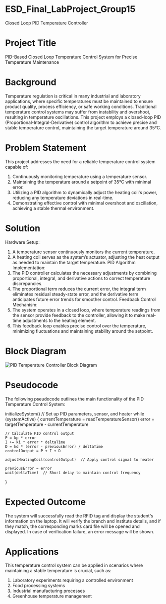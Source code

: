 # ESD_Final_LabProject_Group15
Closed Loop PID Temperature Controller

# Project Title 
PID-Based Closed Loop Temperature Control System for Precise Temperature Maintenance

# Background 
Temperature regulation is critical in many industrial and laboratory applications, where specific temperatures must be maintained to ensure product quality, process efficiency, or safe working conditions.
Traditional temperature control systems may suffer from instability and overshoot, resulting in temperature oscillations. This project employs a closed-loop PID (Proportional-Integral-Derivative) control 
algorithm to achieve precise and stable temperature control, maintaining the target temperature around 35°C.

# Problem Statement 
This project addresses the need for a reliable temperature control system capable of:

1. Continuously monitoring temperature using a temperature sensor.
2. Maintaining the temperature around a setpoint of 35°C with minimal error.
3. Utilizing a PID algorithm to dynamically adjust the heating coil's power, reducing any temperature deviations in real-time.
4. Demonstrating effective control with minimal overshoot and oscillation, achieving a stable thermal environment.

# Solution
 Hardware Setup:
   1. A temperature sensor continuously monitors the current temperature.
   2. A heating coil serves as the system’s actuator, adjusting the heat output as needed to maintain the target temperature.
 PID Algorithm Implementation:
   1. The PID controller calculates the necessary adjustments by combining proportional, integral, and derivative actions to correct temperature discrepancies.
   2. The proportional term reduces the current error, the integral term eliminates residual steady-state error, and the derivative term anticipates future error trends for smoother control.
 Feedback Control Mechanism:
   1. The system operates in a closed loop, where temperature readings from the sensor provide feedback to the controller, allowing it to make real-time adjustments to the heating element.
   2. This feedback loop enables precise control over the temperature, minimizing fluctuations and maintaining stability around the setpoint.

# Block Diagram

![PID Temperature Controller Block Diagram](https://your-image-link.com/your-diagram.png)

# Pseudocode

The following pseudocode outlines the main functionality of the PID Temperature Control System:

initializeSystem()  // Set up PID parameters, sensor, and heater
while (systemActive) {
    currentTemperature = readTemperatureSensor()
    error = targetTemperature - currentTemperature

    // Calculate PID control output
    P = kp * error
    I += ki * error * deltaTime
    D = kd * (error - previousError) / deltaTime
    controlOutput = P + I + D

    adjustHeatingCoil(controlOutput)  // Apply control signal to heater

    previousError = error
    wait(deltaTime)  // Short delay to maintain control frequency
}


# Expected Outcome

The system will successfully read the RFID tag and display the student's information on the laptop.
It will verify the branch and institute details, and if they match, the corresponding marks card file will be opened and displayed.
In case of verification failure, an error message will be shown.

# Applications

This temperature control system can be applied in scenarios where maintaining a stable temperature is crucial, such as:

   1. Laboratory experiments requiring a controlled environment
   2. Food processing systems
   3. Industrial manufacturing processes
   4. Greenhouse temperature management
